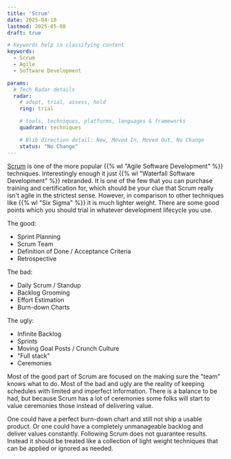 ```yaml
---
title: 'Scrum'
date: 2025-04-10
lastmod: 2025-05-08
draft: true

# Keywords help in classifying content
keywords:
  - Scrum
  - Agile
  - Software Development

params:
  # Tech Radar details
  radar:
    # adopt, trial, assess, hold
    ring: trial

    # tools, techniques, platforms, languages & frameworks
    quadrant: techniques

    # Blib direction detail: New, Moved In, Moved Out, No Change
    status: "No Change"
---
```


[Scrum](https://www.scrum.org/resources/what-scrum-module) is one of the more popular {{% wl "Agile Software Development" %}} techniques.  Interestingly enough it just {{% wl "Waterfall Software Development" %}} rebranded.  It is one of the few that you can purchase training and certification for, which should be your clue that Scrum really isn't agile in the strictest sense.  However, in comparison to other techniques like {{% wl "Six Sigma" %}} it is much lighter weight.  There are some good points which you should trial in whatever development lifecycle you use.

<!--more-->

The good:

- Sprint Planning
- Scrum Team
- Definition of Done / Acceptance Criteria
- Retrospective

The bad:

- Daily Scrum / Standup
- Backlog Grooming
- Effort Estimation
- Burn-down Charts

The ugly:

- Infinite Backlog
- Sprints
- Moving Goal Posts / Crunch Culture
- "Full stack"
- Ceremonies

Most of the good part of Scrum are focused on the making sure the "team" knows what to do.  Most of the bad and ugly are the reality of keeping schedules with limited and imperfect information.  There is a balance to be had, but because Scrum has a lot of ceremonies some folks will start to value ceremonies those instead of delivering value.

One could have a perfect burn-down chart and still not ship a usable product.  Or one could have a completely unmanageable backlog and deliver values constantly.  Following Scrum does not guarantee results.  Instead it should be treated like a collection of light weight techniques that can be applied or ignored as needed.
